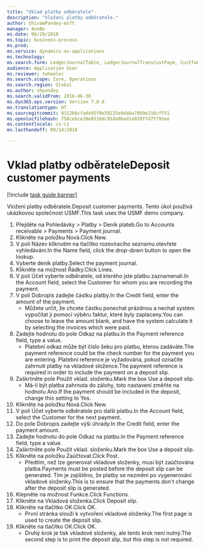```yaml
--- 
title: "Vklad platby odběratele"
description: "Vložení platby odběratele."
author: ShivamPandey-msft
manager: AnnBe
ms.date: 08/29/2018
ms.topic: business-process
ms.prod: 
ms.service: dynamics-ax-applications
ms.technology: 
ms.search.form: LedgerJournalTable, LedgerJournalTransCustPaym, CustTableLookup
audience: Application User
ms.reviewer: twheeloc
ms.search.scope: Core, Operations
ms.search.region: Global
ms.author: shpandey
ms.search.validFrom: 2016-06-30
ms.dyn365.ops.version: Version 7.0.0
ms.translationtype: HT
ms.sourcegitcommit: 0312b8cfadd45f8e59225e9daba78b9e216cff51
ms.openlocfilehash: f58cebce20e8516dc918e0bad1e020ffd7f791ee
ms.contentlocale: cs-cz
ms.lasthandoff: 09/14/2018

---
```

# <a name="deposit-customer-payments"></a><span data-ttu-id="dc7f6-103">Vklad platby odběratele</span><span class="sxs-lookup"><span data-stu-id="dc7f6-103">Deposit customer payments</span></span>

[!include [task guide banner](../../includes/task-guide-banner.md)]

<span data-ttu-id="dc7f6-104">Vložení platby odběratele.</span><span class="sxs-lookup"><span data-stu-id="dc7f6-104">Deposit customer payments.</span></span> <span data-ttu-id="dc7f6-105">Tento úkol používá ukázkovou společnost USMF.</span><span class="sxs-lookup"><span data-stu-id="dc7f6-105">This task uses the USMF demo company.</span></span>

1. <span data-ttu-id="dc7f6-106">Přejděte na Pohledávky > Platby > Deník plateb.</span><span class="sxs-lookup"><span data-stu-id="dc7f6-106">Go to Accounts receivable > Payments > Payment journal.</span></span>
2. <span data-ttu-id="dc7f6-107">Klikněte na položku Nová.</span><span class="sxs-lookup"><span data-stu-id="dc7f6-107">Click New.</span></span>
3. <span data-ttu-id="dc7f6-108">V poli Název kliknutím na tlačítko rozevíracího seznamu otevřete vyhledávání.</span><span class="sxs-lookup"><span data-stu-id="dc7f6-108">In the Name field, click the drop-down button to open the lookup.</span></span>
4. <span data-ttu-id="dc7f6-109">Vyberte deník platby.</span><span class="sxs-lookup"><span data-stu-id="dc7f6-109">Select the payment journal.</span></span> 
5. <span data-ttu-id="dc7f6-110">Klikněte na možnost Řádky.</span><span class="sxs-lookup"><span data-stu-id="dc7f6-110">Click Lines.</span></span>
6. <span data-ttu-id="dc7f6-111">V poli Účet vyberte odběratele, od kterého jste platbu zaznamenali.</span><span class="sxs-lookup"><span data-stu-id="dc7f6-111">In the Account field, select the Customer for whom you are recording the payment.</span></span>
7. <span data-ttu-id="dc7f6-112">V poli Dobropis zadejte částku platby.</span><span class="sxs-lookup"><span data-stu-id="dc7f6-112">In the Credit field, enter the amount of the payment.</span></span>
    * <span data-ttu-id="dc7f6-113">Můžete určit, že chcete částku ponechat prázdnou a nechat systém vypočítat ji pomocí výběru faktur, které byly zaplaceny.</span><span class="sxs-lookup"><span data-stu-id="dc7f6-113">You can choose to leave the amount blank, and have the system calculate it by selecting the invoices which were paid.</span></span>  
8. <span data-ttu-id="dc7f6-114">Zadejte hodnotu do pole Odkaz na platbu.</span><span class="sxs-lookup"><span data-stu-id="dc7f6-114">In the Payment reference field, type a value.</span></span>
    * <span data-ttu-id="dc7f6-115">Platební odkaz může být číslo šeku pro platbu, kterou zadáváte.</span><span class="sxs-lookup"><span data-stu-id="dc7f6-115">The payment reference could be the check number for the payment you are entering.</span></span> <span data-ttu-id="dc7f6-116">Platební reference je vyžadována, pokud označíte zahrnutí platby na vkladové složence.</span><span class="sxs-lookup"><span data-stu-id="dc7f6-116">The payment reference is required in order to include the payment on a deposit slip.</span></span>  
9. <span data-ttu-id="dc7f6-117">Zaškrtněte pole Použít vklad. složenku.</span><span class="sxs-lookup"><span data-stu-id="dc7f6-117">Mark the box Use a deposit slip.</span></span>
    * <span data-ttu-id="dc7f6-118">Má-li být platba zahrnuta do zálohy, toto nastavení změňte na hodnotu Ano.</span><span class="sxs-lookup"><span data-stu-id="dc7f6-118">If the payment should be included in the deposit, change this setting to Yes.</span></span>  
10. <span data-ttu-id="dc7f6-119">Klikněte na položku Nová.</span><span class="sxs-lookup"><span data-stu-id="dc7f6-119">Click New.</span></span>
11. <span data-ttu-id="dc7f6-120">V poli Účet vyberte odběratele pro další platbu.</span><span class="sxs-lookup"><span data-stu-id="dc7f6-120">In the Account field, select the Customer for the next payment.</span></span>
12. <span data-ttu-id="dc7f6-121">Do pole Dobropis zadejte výši úhrady.</span><span class="sxs-lookup"><span data-stu-id="dc7f6-121">In the Credit field, enter the payment amount.</span></span>
13. <span data-ttu-id="dc7f6-122">Zadejte hodnotu do pole Odkaz na platbu.</span><span class="sxs-lookup"><span data-stu-id="dc7f6-122">In the Payment reference field, type a value.</span></span>
14. <span data-ttu-id="dc7f6-123">Zaškrtněte pole Použít vklad. složenku.</span><span class="sxs-lookup"><span data-stu-id="dc7f6-123">Mark the box Use a deposit slip.</span></span>
15. <span data-ttu-id="dc7f6-124">Klikněte na položku Zaúčtovat.</span><span class="sxs-lookup"><span data-stu-id="dc7f6-124">Click Post.</span></span>
    * <span data-ttu-id="dc7f6-125">Předtím, než lze generovat vkladové složenky, musí být zaúčtována platba.</span><span class="sxs-lookup"><span data-stu-id="dc7f6-125">Payments must be posted before the deposit slip can be generated.</span></span> <span data-ttu-id="dc7f6-126">Tím je zajištěno, že platby se nezmění po vygenerování vkladové složenky.</span><span class="sxs-lookup"><span data-stu-id="dc7f6-126">This is to ensure that the payments don't change after the deposit slip is generated.</span></span>  
16. <span data-ttu-id="dc7f6-127">Klepněte na možnost Funkce.</span><span class="sxs-lookup"><span data-stu-id="dc7f6-127">Click Functions.</span></span>
17. <span data-ttu-id="dc7f6-128">Klikněte na Vkladová složenka.</span><span class="sxs-lookup"><span data-stu-id="dc7f6-128">Click Deposit slip.</span></span>
18. <span data-ttu-id="dc7f6-129">Klikněte na tlačítko OK.</span><span class="sxs-lookup"><span data-stu-id="dc7f6-129">Click OK.</span></span>
    * <span data-ttu-id="dc7f6-130">První stránka slouží k vytvoření vkladové složenky.</span><span class="sxs-lookup"><span data-stu-id="dc7f6-130">The first page is used to create the deposit slip.</span></span>  
19. <span data-ttu-id="dc7f6-131">Klikněte na tlačítko OK.</span><span class="sxs-lookup"><span data-stu-id="dc7f6-131">Click OK.</span></span>
    * <span data-ttu-id="dc7f6-132">Druhý krok je tisk vkladové složenky, ale tento krok není nutný.</span><span class="sxs-lookup"><span data-stu-id="dc7f6-132">The second step is to print the deposit slip, but this step is not required.</span></span>  


